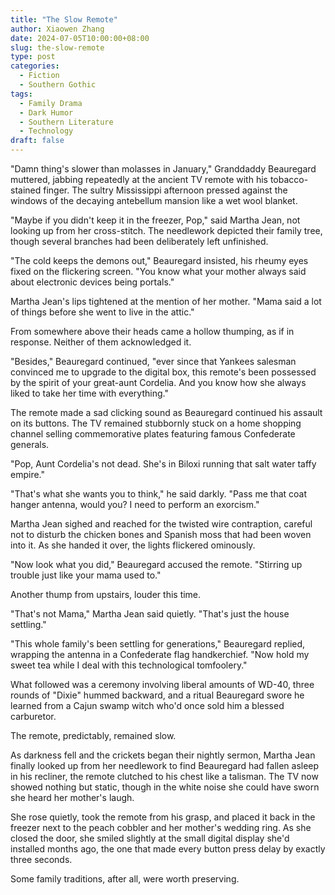 ```yaml
---
title: "The Slow Remote"
author: Xiaowen Zhang
date: 2024-07-05T10:00:00+08:00
slug: the-slow-remote
type: post
categories:
  - Fiction 
  - Southern Gothic
tags:
  - Family Drama
  - Dark Humor
  - Southern Literature
  - Technology
draft: false
---
```


"Damn thing's slower than molasses in January," Granddaddy Beauregard muttered, jabbing repeatedly at the ancient TV remote with his tobacco-stained finger. The sultry Mississippi afternoon pressed against the windows of the decaying antebellum mansion like a wet wool blanket.

"Maybe if you didn't keep it in the freezer, Pop," said Martha Jean, not looking up from her cross-stitch. The needlework depicted their family tree, though several branches had been deliberately left unfinished.

"The cold keeps the demons out," Beauregard insisted, his rheumy eyes fixed on the flickering screen. "You know what your mother always said about electronic devices being portals."

Martha Jean's lips tightened at the mention of her mother. "Mama said a lot of things before she went to live in the attic."

From somewhere above their heads came a hollow thumping, as if in response. Neither of them acknowledged it.

"Besides," Beauregard continued, "ever since that Yankees salesman convinced me to upgrade to the digital box, this remote's been possessed by the spirit of your great-aunt Cordelia. And you know how she always liked to take her time with everything."

The remote made a sad clicking sound as Beauregard continued his assault on its buttons. The TV remained stubbornly stuck on a home shopping channel selling commemorative plates featuring famous Confederate generals.

"Pop, Aunt Cordelia's not dead. She's in Biloxi running that salt water taffy empire."

"That's what she wants you to think," he said darkly. "Pass me that coat hanger antenna, would you? I need to perform an exorcism."

Martha Jean sighed and reached for the twisted wire contraption, careful not to disturb the chicken bones and Spanish moss that had been woven into it. As she handed it over, the lights flickered ominously.

"Now look what you did," Beauregard accused the remote. "Stirring up trouble just like your mama used to."

Another thump from upstairs, louder this time.

"That's not Mama," Martha Jean said quietly. "That's just the house settling."

"This whole family's been settling for generations," Beauregard replied, wrapping the antenna in a Confederate flag handkerchief. "Now hold my sweet tea while I deal with this technological tomfoolery."

What followed was a ceremony involving liberal amounts of WD-40, three rounds of "Dixie" hummed backward, and a ritual Beauregard swore he learned from a Cajun swamp witch who'd once sold him a blessed carburetor.

The remote, predictably, remained slow.

As darkness fell and the crickets began their nightly sermon, Martha Jean finally looked up from her needlework to find Beauregard had fallen asleep in his recliner, the remote clutched to his chest like a talisman. The TV now showed nothing but static, though in the white noise she could have sworn she heard her mother's laugh.

She rose quietly, took the remote from his grasp, and placed it back in the freezer next to the peach cobbler and her mother's wedding ring. As she closed the door, she smiled slightly at the small digital display she'd installed months ago, the one that made every button press delay by exactly three seconds.

Some family traditions, after all, were worth preserving.
